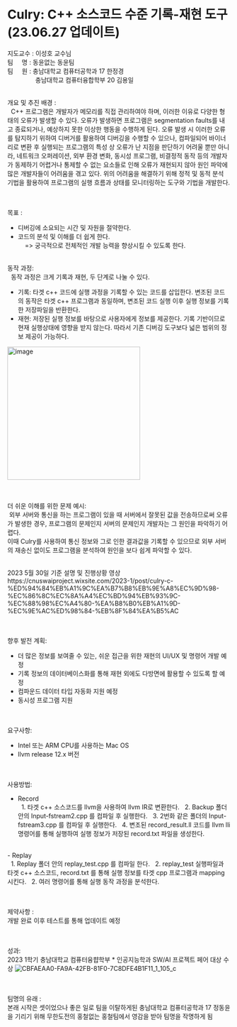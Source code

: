 # Culry: C++ 소스코드 수준 기록-재현 도구 (23.06.27 업데이트) <br>
지도교수 : 이성호 교수님 <br>
팀&nbsp; &nbsp;&nbsp;  명 : 동윤없는 동윤팀  <br>
팀&nbsp; &nbsp;&nbsp;  원 : 충남대학교 컴퓨터공학과  17 한정경 <br> &nbsp; &nbsp; &nbsp; &nbsp; &nbsp; &nbsp; &nbsp; &nbsp; 
         충남대학교 컴퓨터융합학부 20 김용일 <br> <br>

개요 및 추진 배경 : <br>
&nbsp; C++ 프로그램은 개발자가 메모리를 직접 관리하여야 하며, 이러한 이유로 다양한 형태의 오류가 발생할 수 있다. 오류가 발생하면 프로그램은 segmentation faults를 내고 종료되거나, 예상하지 못한 이상한 행동을 수행하게 된다. 오류 발생 시 이러한 오류를 탐지하기 위하여 디버거를 활용하여 디버깅을 수행할 수 있으나, 컴파일되어 바이너리로 변환 후 실행되는 프로그램의 특성 상 오류가 난 지점을 판단하기 어려울 뿐만 아니라, 네트워크 오퍼레이션, 외부 환경 변화, 동시성 프로그램, 비결정적 동작 등의 개발자가 동제하기 어렵거나 통제할 수 없는 요소들로 인해 오류가 재현되지 않아 원인 파악에 많은 개발자들이 어려움을 겪고 있다.
위의 어려움을 해결하기 위해 정적 및 동적 분석 기법을 활용하여 프로그램의 실행 흐름과 상태를 모니터링하는 도구와 기법을 개발한다.

<br><br>
목표 : <br>
- 디버깅에 소요되는 시간 및 자원을 절약한다. <br>
- 코드의 분석 및 이해를 더 쉽게 한다. <br>
&nbsp; &nbsp; => 궁극적으로 전체적인 개발 능력을 향상시킬 수 있도록 한다. <br><br>

동작 과정: <br>
&nbsp; 동작 과정은 크게 기록과 재현, 두 단계로 나눌 수 있다. <br>
- 기록: 타겟 c++ 코드에 실행 과정을 기록할 수 있는 코드를 삽입한다. 변조된 코드의 동작은 타겟 c++ 프로그램과 동일하며, 변조된 코드 실행 이후 실행 정보를 기록한 저장파일을 반환한다.
- 재현: 저장된 실행 정보를 바탕으로 사용자에게 정보를 제공한다. 기록 기반이므로 현재 실행상태에 영향을 받지 않는다. 따라서 기존 디버깅 도구보다 넓은 범위의 정보 제공이 가능하다.
<img width="300" alt="image" src="https://github.com/special-c-vessel/2023-final-project/assets/33623075/7b83aa90-7994-4ef6-b219-a95c01a4b06b">

<br><br>
더 쉬운 이해를 위한 문제 예시: <br>
&nbsp;외부 서버와 통신을 하는 프로그램이 있을 때 서버에서 잘못된 값을 전송하므로써 오류가 발생한 경우, 프로그램의 문제인지 서버의 문제인지 개발자는 그 원인을 파악하기 어렵다. <br>
이때 Culry를 사용하여 통신 정보와 그로 인한 결과값을 기록할 수 있으므로 외부 서버의 재송신 없이도 프로그램을 분석하여 원인을 보다 쉽게 파악할 수 있다.

<br>
2023 5월 30일 기준 설명 및 진행상황 영상 <br>
https://cnuswaiproject.wixsite.com/2023-1/post/culry-c-%ED%94%84%EB%A1%9C%EA%B7%B8%EB%9E%A8%EC%9D%98-%EC%86%8C%EC%8A%A4%EC%BD%94%EB%93%9C-%EC%88%98%EC%A4%80-%EA%B8%B0%EB%A1%9D-%EC%9E%AC%ED%98%84-%EB%8F%84%EA%B5%AC

<br><br>
향후 발전 계획: <br>
- 더 많은 정보를 보여줄 수 있는, 쉬운 접근을 위한 재현의 UI/UX 및 명령어 개발 예정
- 기록 정보의 데이터베이스화를 통해 재현 외에도 다방면에 활용할 수 있도록 할 예정
- 컴파운드 데이터 타입 자동화 지원 예정
- 동시성 프로그램 지원

<br><br>
요구사항: <br>
- Intel 또는 ARM CPU를 사용하는 Mac OS
- llvm release 12.x 버전

<br><br>
사용방법: <br>
- Record <br>
&nbsp; 1. 타겟 c++ 소스코드를 llvm을 사용하여 llvm IR로 변환한다.
&nbsp; 2. Backup 폴더 안의 Input-fstream2.cpp 를 컴파일 후 실행한다.
&nbsp; 3. 2번화 같은 폴더의 Input-fstream3.cpp 를 컴파일 후 실행한다.
&nbsp; 4. 변조된 record_result.ll 코드를 llvm lli 명령어를 통해 실행하여 실행 정보가 저장된 record.txt 파일을 생성한다.
<br>
- Replay <br>
&nbsp; 1. Replay 폴더 안의 replay_test.cpp 를 컴파일 한다.
&nbsp; 2. replay_test 실행파일과 타겟 c++ 소스코드, record.txt 를 통해 실행 정보를 타겟 cpp 프로그램과 mapping 시킨다.
&nbsp; 2. 여러 명령어를 통해 실행 동작 과정을 분석한다.

<br><br>
제약사항 : <br>
개발 완료 이후 테스트를 통해 업데이트 예정

<br><br>
성과: <br>
2023 1학기 충남대학교 컴퓨터융햡학부 * 인공지능학과 SW/AI 프로젝트 페어 대상 수상
![CBFAEAA0-FA9A-42FB-81F0-7C8DFE4B1F11_1_105_c](https://github.com/special-c-vessel/2023-final-project/assets/33623075/9cbc576d-26d3-4690-8c96-5ae02f4b3e19)

<br><br>
팀명의 유래 : <br>
본래 시작은 셋이었으나 좋은 일로 팀을 이탈하게된 충남대학교 컴퓨터공학과 17 정동윤을 기리기 위해 
무한도전의 홍철없는 홍철팀에서 영감을 받아 팀명을 작명하게 됨


